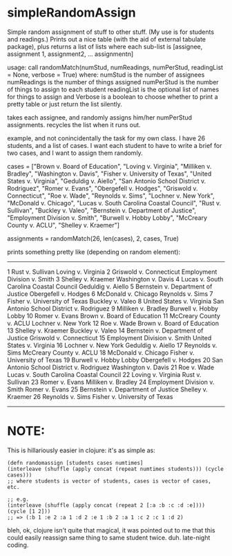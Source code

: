 # simpleRandomAssign
Simple random assignment of stuff to other stuff.  (My use is for students and readings.)  Prints out a nice table
(with the aid of external tabulate package), plus returns a list of lists where each sub-list is
[assignee, assignment 1, assignment2, ... assignmentn]

usage: call randomMatch(numStud, numReadings, numPerStud, readingList = None, verbose = True)
where:
numStud is the number of assignees
numReadings is the number of things assigned
numPerStud is the number of things to assign to each student
readingList is the optional list of names for things to assign
and Verbose is a boolean to choose whether to print a pretty table or just return the list silently.

takes each assignee, and randomly assigns him/her numPerStud assignments.  recycles the list when it runs out.

example, and not conincidentally the task for my own class.  I have 26 students, and a list of cases.  I want each student
to have to write a brief for two cases, and I want to assign them randomly.

cases = ["Brown v. Board of Education", "Loving v. Virginia", "Milliken v. Bradley", "Washington v. Davis",
"Fisher v. University of Texas", "United States v. Virginia", "Geduldig v. Aiello",
"San Antonio School District v. Rodriguez", "Romer v. Evans", "Obergefell v. Hodges",
"Griswold v. Connecticut", "Roe v. Wade", "Reynolds v. Sims", "Lochner v. New York", "McDonald v. Chicago",
"Lucas v. South Carolina Coastal Council", "Rust v. Sullivan", "Buckley v. Valeo",
"Bernstein v. Department of Justice", "Employment Division v. Smith", "Burwell v. Hobby Lobby",
"McCreary County v. ACLU", "Shelley v. Kraemer"]

assignments = randomMatch(26, len(cases), 2, cases, True)

prints something pretty like (depending on random element):

--  ----------------------------------------  ----------------------------------------
1  Rust v. Sullivan                          Loving v. Virginia
2  Griswold v. Connecticut                   Employment Division v. Smith
3  Shelley v. Kraemer                        Washington v. Davis
4  Lucas v. South Carolina Coastal Council   Geduldig v. Aiello
5  Bernstein v. Department of Justice        Obergefell v. Hodges
6  McDonald v. Chicago                       Reynolds v. Sims
7  Fisher v. University of Texas             Buckley v. Valeo
8  United States v. Virginia                 San Antonio School District v. Rodriguez
9  Milliken v. Bradley                       Burwell v. Hobby Lobby
10  Romer v. Evans                            Brown v. Board of Education
11  McCreary County v. ACLU                   Lochner v. New York
12  Roe v. Wade                               Brown v. Board of Education
13  Shelley v. Kraemer                        Buckley v. Valeo
14  Bernstein v. Department of Justice        Griswold v. Connecticut
15  Employment Division v. Smith              United States v. Virginia
16  Lochner v. New York                       Geduldig v. Aiello
17  Reynolds v. Sims                          McCreary County v. ACLU
18  McDonald v. Chicago                       Fisher v. University of Texas
19  Burwell v. Hobby Lobby                    Obergefell v. Hodges
20  San Antonio School District v. Rodriguez  Washington v. Davis
21  Roe v. Wade                               Lucas v. South Carolina Coastal Council
22  Loving v. Virginia                        Rust v. Sullivan
23  Romer v. Evans                            Milliken v. Bradley
24  Employment Division v. Smith              Romer v. Evans
25  Bernstein v. Department of Justice        Shelley v. Kraemer
26  Reynolds v. Sims                          Fisher v. University of Texas
--  ----------------------------------------  ----------------------------------------


# NOTE: 

This is hillariously easier in clojure: it's as simple as: 


```
(defn randomassign [students cases numtimes] 
(interleave (shuffle (apply concat (repeat numtimes students))) (cycle cases)))
;; where students is vector of students, cases is vector of cases, etc. 

;; e.g. 
(interleave (shuffle (apply concat (repeat 2 [:a :b :c :d :e]))) (cycle [1 2]))
;; => (:b 1 :e 2 :a 1 :d 2 :e 1 :b 2 :a 1 :c 2 :c 1 :d 2)

```

bleh, ok, clojure isn't quite that magical, it was pointed out to me that this could easily reassign same thing to same student twice.  duh. late-night coding.
